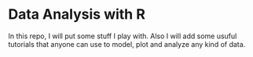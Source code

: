# Data Analysis with R
In this repo, I will put some stuff I play with. Also I will add some usuful tutorials that anyone can use to model, plot and analyze any kind of data.
